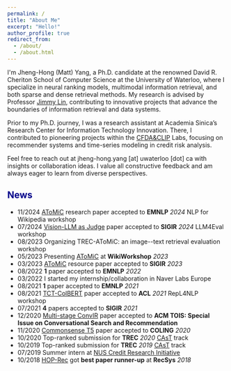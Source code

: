 ```yaml
---
permalink: /
title: "About Me"
excerpt: "Hello!"
author_profile: true
redirect_from: 
  - /about/
  - /about.html
---
```


I'm Jheng-Hong (Matt) Yang, a Ph.D. candidate at the renowned David R. Cheriton School of Computer Science at the University of Waterloo, where I specialize in neural ranking models, multimodal information retrieval, and both sparse and dense retrieval methods. My research is advised by Professor [Jimmy Lin](https://cs.uwaterloo.ca/~jimmylin/index.html), contributing to innovative projects that advance the boundaries of information retrieval and data systems.

Prior to my Ph.D. journey, I was a research assistant at Academia Sinica’s Research Center for Information Technology Innovation. There, I contributed to pioneering projects within the [CFDA&CLIP](https://cfda.csie.org) Labs, focusing on recommender systems and time-series modeling in credit risk analysis.

Feel free to reach out at jheng-hong.yang [at] uwaterloo [dot] ca with insights or collaboration ideas. I value all constructive feedback and am always eager to learn from diverse perspectives.


## <span style="color:darkblue">News </span>

* 11/2024 [AToMiC](https://aclanthology.org/2024.wikinlp-1.9) research paper accepted to __EMNLP__ _2024_ NLP for Wikipedia workshop
* 07/2024 [Vision-LLM as Judge](https://ceur-ws.org/Vol-3752/paper7.pdf) paper accepted to __SIGIR__ _2024_ LLM4Eval workshop
* 08/2023 Organizing TREC-AToMiC: an image--text retrieval evaluation workshop
* 05/2023 Presenting [AToMiC](https://wikiworkshop.org/2023/papers/WikiWorkshop2023_paper_57.pdf) at __WikiWorkshop__ _2023_
* 03/2023 [AToMiC](https://dl.acm.org/doi/abs/10.1145/3539618.3591903) resource paper accepted to __SIGIR__ _2023_ 
* 08/2022 __1__ paper accepted to __EMNLP__ _2022_
* 03/2022 I started my internship/collaboration in Naver Labs Europe
* 08/2021 __1__ paper accepted to __EMNLP__ _2021_
* 08/2021 [TCT-ColBERT](https://aclanthology.org/2021.repl4nlp-1.17/) paper accepted to __ACL__ _2021_ RepL4NLP workshop
* 07/2021 __4__ papers accepted to __SIGIR__ _2021_
* 12/2020 [Multi-stage ConvIR](https://arxiv.org/abs/2005.02230) paper accepted to __ACM TOIS: Special Issue on Conversational Search and Recommendation__
* 11/2020 [Commonsense T5](https://aclanthology.org/2020.coling-main.307/) paper accepted to __COLING__ _2020_
* 10/2020 Top-ranked submission for __TREC__ _2020_ [CAsT](http://www.treccast.ai/) track
* 10/2019 Top-ranked submission for __TREC__ _2019_ [CAsT](http://www.treccast.ai/) track
* 07/2019 Summer intern at [NUS Credit Research Initiative](https://nuscri.org/en/)
* 10/2018 [HOP-Rec](https://dl.acm.org/doi/abs/10.1145/3240323.3240381) got __best paper runner-up__ at __RecSys__ _2018_
